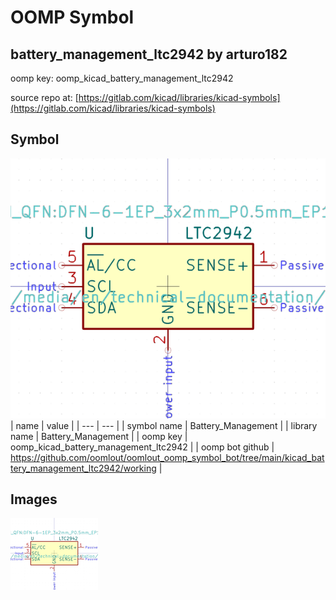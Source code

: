 # OOMP Symbol  
## battery_management_ltc2942  by arturo182  
  
oomp key: oomp_kicad_battery_management_ltc2942  
  
source repo at: [https://gitlab.com/kicad/libraries/kicad-symbols](https://gitlab.com/kicad/libraries/kicad-symbols)  
## Symbol  
  
[![working.png](working_600.png)](working.png)  
| name | value | 
| --- | --- | 
| symbol name | Battery_Management | 
| library name | Battery_Management | 
| oomp key | oomp_kicad_battery_management_ltc2942 | 
| oomp bot github | https://github.com/oomlout/oomlout_oomp_symbol_bot/tree/main/kicad_battery_management_ltc2942/working | 
## Images  
  
[![working.png](working_140.png)](working.png)  
